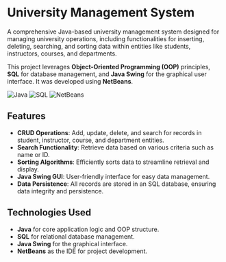# University Management System

A comprehensive Java-based university management system designed for managing university operations, including functionalities for inserting, deleting, searching, and sorting data within entities like students, instructors, courses, and departments.

This project leverages **Object-Oriented Programming (OOP)** principles, **SQL** for database management, and **Java Swing** for the graphical user interface. It was developed using **NetBeans**.

![Java](https://img.shields.io/badge/Java-ED8B00?style=for-the-badge&logo=java&logoColor=white) ![SQL](https://img.shields.io/badge/SQL-4479A1?style=for-the-badge&logo=sql&logoColor=white) ![NetBeans](https://img.shields.io/badge/NetBeans-1B6AC6?style=for-the-badge&logo=apache-netbeans-ide&logoColor=white)

## Features

- **CRUD Operations**: Add, update, delete, and search for records in student, instructor, course, and department entities.
- **Search Functionality**: Retrieve data based on various criteria such as name or ID.
- **Sorting Algorithms**: Efficiently sorts data to streamline retrieval and display.
- **Java Swing GUI**: User-friendly interface for easy data management.
- **Data Persistence**: All records are stored in an SQL database, ensuring data integrity and persistence.

## Technologies Used

- **Java** for core application logic and OOP structure.
- **SQL** for relational database management.
- **Java Swing** for the graphical interface.
- **NetBeans** as the IDE for project development.


